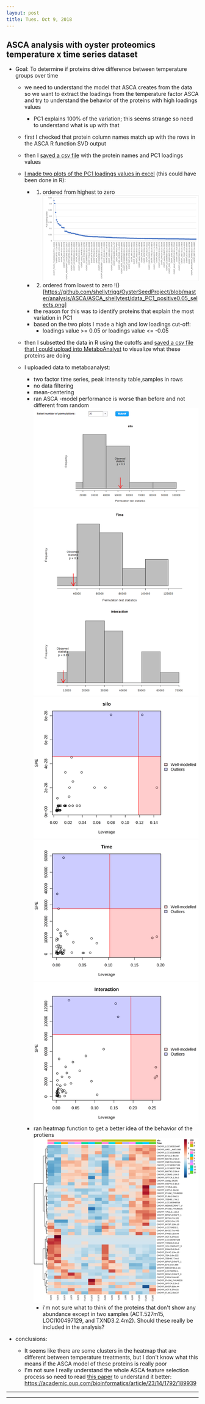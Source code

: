 ```yaml
---
layout: post
title: Tues. Oct 9, 2018
---
```


## ASCA analysis with oyster proteomics temperature x time series dataset
* Goal: To determine if proteins drive difference between temperature groups over time  
	- we need to understand the model that ASCA creates from the data so we want to extract the loadings from the temperature factor ASCA and try to understand the behavior of the proteins with high loadings values
		+ PC1 explains 100% of the variation; this seems strange so need to understand what is up with that

	- first I checked that protein column names match up with the rows in the ASCA R function SVD output
	- then I [saved a csv file](https://github.com/shellytrigg/OysterSeedProject/blob/master/analysis/ASCA/ASCA_shellytest/ACSAr_temp_loadings.csv) with the protein names and PC1 loadings values  
	- [I made two plots of the PC1 loadings values in excel](https://github.com/shellytrigg/OysterSeedProject/blob/master/analysis/ASCA/ASCA_shellytest/ACSAr_temp_loadings.xlsx) (this could have been done in R):  
		- 1) ordered from highest to zero 
		![](https://github.com/shellytrigg/OysterSeedProject/blob/master/analysis/ASCA/ASCA_shellytest/data_PC1_positive0.05_selects.png)
		- 2) ordered from lowest to zero
		!()[https://github.com/shellytrigg/OysterSeedProject/blob/master/analysis/ASCA/ASCA_shellytest/data_PC1_positive0.05_selects.png]
		* the reason for this was to identify proteins that explain the most variation in PC1
		* based on the two plots I made a high and low loadings cut-off:
			+ loadings value >= 0.05 or loadings value <= -0.05
	- then I subsetted the data in R using the cutoffs and [saved a csv file that I could upload into MetaboAnalyst](https://github.com/shellytrigg/OysterSeedProject/blob/master/analysis/ASCA/ASCA_shellytest/data_PC1_0.05_selects.csv) to visualize what these proteins are doing
	- I uploaded data to metaboanalyst:
		- two factor time series, peak intensity table,samples in rows
		- no data filtering
		- mean-centering 
		- ran ASCA
			-model performance is worse than before and not different from random
			![ASCA model validation for temperature](https://github.com/shellytrigg/OysterSeedProject/blob/master/analysis/ASCA/ASCA_shellytest/Oct9_metaboA_imgs/data_PC1_0.05_selects_ASCA_modelValidationTemperature.png)  
			![ASCA model validation for time and the interaction of temp and time](https://github.com/shellytrigg/OysterSeedProject/blob/master/analysis/ASCA/ASCA_shellytest/Oct9_metaboA_imgs/data_PC1_0.05_selects_ASCA_modelValidationTimeAndInteraction.png)
			![ASCA outlier x leaverage plot for temperature](https://github.com/shellytrigg/OysterSeedProject/blob/master/analysis/ASCA/ASCA_shellytest/Oct9_metaboA_imgs/data_PC1_0.05_selects_ASCAoutlierLevPlot_Temperature.png)
			![ASCA outlier x leaverage plot for time](https://github.com/shellytrigg/OysterSeedProject/blob/master/analysis/ASCA/ASCA_shellytest/Oct9_metaboA_imgs/data_PC1_0.05_selects_ASCAoutlierLevPlot_Time.png)
			![ASCA outlier x leaverage plot for temperature x time](https://github.com/shellytrigg/OysterSeedProject/blob/master/analysis/ASCA/ASCA_shellytest/Oct9_metaboA_imgs/data_PC1_0.05_selects_ASCAoutlierLevPlot_Interaction.png)
		- ran heatmap function to get a better idea of the behavior of the protiens
			![heatmap of protein abundance over time in the two temperatures (euclidean distance and ward clustering)](https://github.com/shellytrigg/OysterSeedProject/blob/master/analysis/ASCA/ASCA_shellytest/Oct9_metaboA_imgs/data_PC1_0.05_selects_heatmap_temperature.png)
			+ i'm not sure what to think of the proteins that don't show any abundance except in two samples (ACT.527m15, LOCI100497129, and TXND3.2.4m2). Should these really be included in the analysis?

* conclusions: 
	+ It seems like there are some clusters in the heatmap that are different between temperature treatments, but I don't know what this means if the ASCA model of these proteins is really poor
	+ I'm not sure I really understand the whole ASCA feature selection process so need to read [this paper](https://academic.oup.com/bioinformatics/article/23/14/1792/189939) to understand it better: https://academic.oup.com/bioinformatics/article/23/14/1792/189939



----
****